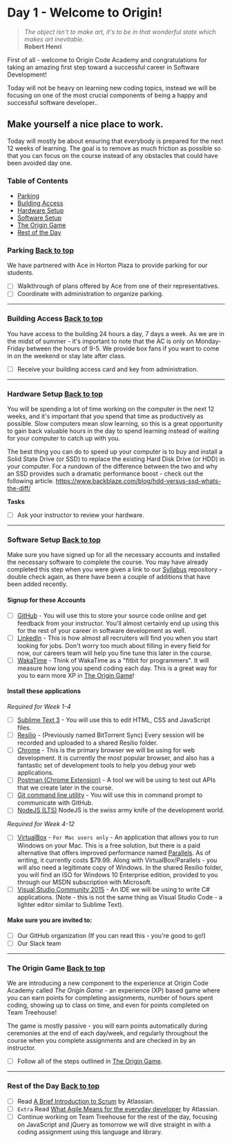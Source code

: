 # Day 1 - Welcome to Origin!

> *The object isn't to make art, it's to be in that wonderful state which makes art inevitable.*<br />
> **Robert Henri**

First of all - welcome to Origin Code Academy and congratulations for taking an amazing first step toward a successful career in Software Development!

Today will not be heavy on learning new coding topics, instead we will be focusing on one of the most crucial components of being a happy and successful software developer..

## Make yourself a nice place to work.

Today will mostly be about ensuring that everybody is prepared for the next 12 weeks of learning. The goal is to remove as much friction as possible so that you can focus on the course instead of any obstacles that could have been avoided day one.

### Table of Contents

- [Parking](#parking)
- [Building Access](#building-access)
- [Hardware Setup](#hardware-setup)
- [Software Setup](#software-setup)
- [The Origin Game](#the-origin-game)
- [Rest of the Day](#rest-of-the-day)

### Parking [Back to top](#table-of-contents)
We have partnered with Ace in Horton Plaza to provide parking for our students.

- [ ] Walkthrough of plans offered by Ace from one of their representatives.
- [ ] Coordinate with administration to organize parking.

<hr />

### Building Access [Back to top](#table-of-contents)
You have access to the building 24 hours a day, 7 days a week. As we are in the midst of summer - it's important to note that the AC is only on Monday-Friday between the hours of 9-5. We provide box fans if you want to come in on the weekend or stay late after class.

- [ ] Receive your building access card and key from administration.

<hr />

### Hardware Setup [Back to top](#table-of-contents)
You will be spending a lot of time working on the computer in the next 12 weeks, and it's important that you spend that time as productively as possible. Slow computers mean slow learning, so this is a great opportunity to gain back valuable hours in the day to spend learning instead of waiting for your computer to catch up with you.

The best thing you can do to speed up your computer is to buy and install a Solid State Drive (or SSD) to replace the existing Hard Disk Drive (or HDD) in your computer. For a rundown of the difference between the two and why an SSD provides such a dramatic performance boost - check out the following article. https://www.backblaze.com/blog/hdd-versus-ssd-whats-the-diff/

**Tasks**

- [ ] Ask your instructor to review your hardware.

<hr />

### Software Setup [Back to top](#table-of-contents)
Make sure you have signed up for all the necessary accounts and installed the necessary software to complete the course. You may have already completed this step when you were given a link to our [Syllabus](https://github.com/origincodeacademy/syllabus) repository - double check again, as there have been a couple of additions that have been added recently.

#### Signup for these Accounts
* [ ] [GitHub](https://www.github.com) - You will use this to store your source code online and get feedback from your instructor. You'll almost certainly end up using this for the rest of your career in software development as well.
* [ ] [LinkedIn](https://www.linkedin.com) - This is how almost all recruiters will find you when you start looking for jobs. Don't worry too much about filling in every field for now, our careers team will help you fine tune this later in the course.
* [ ] [WakaTime](https://www.wakatime.com) - Think of WakaTime as a "fitbit for programmers". It will measure how long you spend coding each day. This is a great way for you to earn more XP in [The Origin Game](https://github.com/OriginCodeAcademy/Syllabus/tree/master/The%20Origin%20Game)!
#### Install these applications

*Required for Week 1-4*
* [ ] [Sublime Text 3](http://www.sublimetext.com/) - You will use this to edit HTML, CSS and JavaScript files.
* [ ] [Resilio](https://www.getsync.com/) - (Previously named BitTorrent Sync) Every session will be recorded and uploaded to a shared Resilio folder.
* [ ] [Chrome](https://www.google.com/chrome/) - This is the primary browser we will be using for web development. It is currently the most popular browser, and also has a fantastic set of development tools to help you debug your web applications.
* [ ] [Postman (Chrome Extension)](https://www.getpostman.com/) - A tool we will be using to test out APIs that we create later in the course. 
* [ ] [Git command line utility](https://www.git-scm.com) - You will use this in command prompt to communicate with GitHub.
* [ ] [NodeJS (LTS)](https://www.nodejs.org/) NodeJS is the swiss army knife of the development world.

*Required for Week 4-12*
* [ ] [VirtualBox](https://www.virtualbox.org/wiki/Downloads) - `For Mac users only` - An application that allows you to run Windows on your Mac. This is a free solution, but there is a paid alternative that offers improved performance named [Parallels](https://www.parallels.com/). As of writing, it currently costs $79.99. Along with VirtualBox/Parallels - you will also need a legitimate copy of Windows. In the shared Resilio folder, you will find an ISO for Windows 10 Enterprise edition, provided to you through our MSDN subscription with Microsoft.
* [ ] [Visual Studio Community 2015](https://www.visualstudio.com/en-us/visual-studio-homepage-vs.aspx) - An IDE we will be using to write C# applications. (Note - this is not the same thing as Visual Studio Code - a lighter editor similar to Sublime Text).

#### Make sure you are invited to:
* [ ] Our GitHub organization (If you can read this - you're good to go!)
* [ ] Our Slack team

<hr />

### The Origin Game [Back to top](#table-of-contents)
We are introducing a new component to the experience at Origin Code Academy called *The Origin Game* - an experience (XP) based game where you can earn points for completing assignments, number of hours spent coding, showing up to class on time, and even for points completed on Team Treehouse!

The game is mostly passive - you will earn points automatically during ceremonies at the end of each day/week, and regularly throughout the course when you complete assignments and are checked in by an instructor. 

- [ ] Follow all of the steps outlined in [The Origin Game](https://github.com/OriginCodeAcademy/Syllabus/tree/master/The%20Origin%20Game).

<hr />

### Rest of the Day [Back to top](#table-of-contents)

- [ ] Read [A Brief Introduction to Scrum](https://www.atlassian.com/agile/scrum) by Atlassian.
- [ ] `Extra` Read [What Agile Means for the everyday developer](https://www.atlassian.com/agile/developer) by Atlassian.
- [ ] Continue working on Team Treehouse for the rest of the day, focusing on JavaScript and jQuery as tomorrow we will dive straight in with a coding assignment using this language and library.